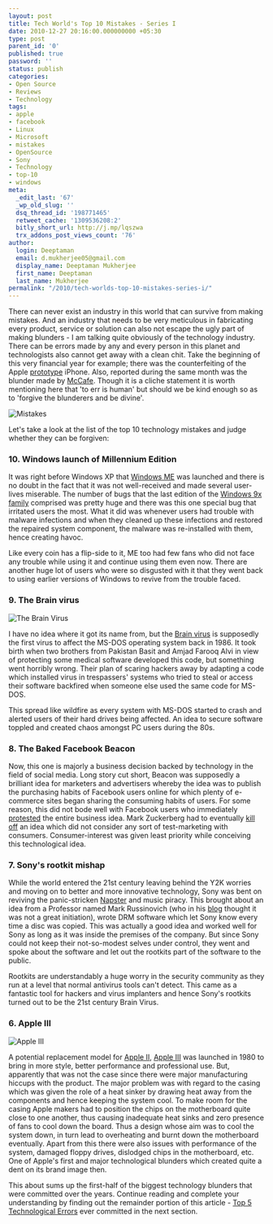 ```yaml
---
layout: post
title: Tech World's Top 10 Mistakes - Series I
date: 2010-12-27 20:16:00.000000000 +05:30
type: post
parent_id: '0'
published: true
password: ''
status: publish
categories:
- Open Source
- Reviews
- Technology
tags:
- apple
- facebook
- Linux
- Microsoft
- mistakes
- OpenSource
- Sony
- Technology
- top-10
- windows
meta:
  _edit_last: '67'
  _wp_old_slug: ''
  dsq_thread_id: '198771465'
  retweet_cache: '1309536208:2'
  bitly_short_url: http://j.mp/lqszwa
  trx_addons_post_views_count: '76'
author:
  login: Deeptaman
  email: d.mukherjee05@gmail.com
  display_name: Deeptaman Mukherjee
  first_name: Deeptaman
  last_name: Mukherjee
permalink: "/2010/tech-worlds-top-10-mistakes-series-i/"
---
```

<p>There can never exist an industry in this world that can survive from making mistakes. And an industry that needs to be very meticulous in fabricating every product, service or solution can also not escape the ugly part of making blunders - I am talking quite obviously of the technology industry. There can be errors made by any and every person in this planet and technologists also cannot get away with a clean chit. Take the beginning of this very financial year for example; there was the counterfeiting of the Apple <a href="http://www.macinspector.com/2010/04/iphone-4-leak-t.html">prototype</a> iPhone. Also, reported during the same month was the blunder made by <a href="http://www.v3.co.uk/v3/news/2261943/mcafee-apologises-update">McCafe</a>. Though it is a cliche statement it is worth mentioning here that 'to err is human' but should we be kind enough so as to 'forgive the blunderers and be divine'.</p>
<p><!--more--></p>
<p><img src="{{ site.baseurl }}/assets/2010/12/simpson-mistakes.gif" alt="Mistakes" class="alignright" /></p>
<p>Let's take a look at the list of the top 10 technology mistakes and judge whether they can be forgiven:</p>
<h3>10. Windows launch of Millennium Edition</h3>
<p>It was right before Windows XP that <a href="http://en.wikipedia.org/wiki/Windows_Me">Windows ME</a> was launched and there is no doubt in the fact that it was not well-received and made several user-lives miserable. The number of bugs that the last edition of the <a href="http://en.wikipedia.org/wiki/Windows_9x">Windows 9x family</a> comprised was pretty huge and there was this one special bug that irritated users the most. What it did was whenever users had trouble with malware infections and when they cleaned up these infections and restored the repaired system component, the malware was re-installed with them, hence creating havoc.</p>
<p>Like every coin has a flip-side to it, ME too had few fans who did not face any trouble while using it and continue using them even now. There are another huge lot of users who were so disgusted with it that they went back to using earlier versions of Windows to revive from the trouble faced.</p>
<h3>9. The Brain virus</h3>
<p><img src="{{ site.baseurl }}/assets/2010/12/brain-virus.jpg" alt="The Brain Virus" class="alignright" /></p>
<p>I have no idea where it got its name from, but the <a href="http://en.wikipedia.org/wiki/Brain_(computer_virus)">Brain virus</a> is supposedly the first virus to affect the MS-DOS operating system back in 1986. It took birth when two brothers from Pakistan Basit and Amjad Farooq Alvi in view of protecting some medical software developed this code, but something went horribly wrong. Their plan of scaring hackers away by adapting a code which installed virus in trespassers' systems who tried to steal or access their software backfired when someone else used the same code for MS-DOS. </p>
<p>This spread like wildfire as every system with MS-DOS started to crash and alerted users of their hard drives being affected. An idea to secure software toppled and created chaos amongst PC users during the 80s.</p>
<h3>8. The Baked Facebook Beacon</h3>
<p>Now, this one is majorly a business decision backed by technology in the field of social media. Long story cut short, Beacon was supposedly a brilliant idea for marketers and advertisers whereby the idea was to publish the purchasing habits of Facebook users online for which plenty of e-commerce sites began sharing the consuming habits of users. For some reason, this did not bode well with Facebook users who immediately <a href="http://www.v3.co.uk/vnunet/news/2204028/campaigners-aim-facebook">protested</a> the entire business idea. Mark Zuckerberg had to eventually <a href="http://www.v3.co.uk/vnunet/news/2204808/facebook-backs-ad-plans">kill off</a> an idea which did not consider any sort of test-marketing with consumers. Consumer-interest was given least priority while conceiving this technological idea.</p>
<h3>7. Sony's rootkit mishap</h3>
<p>While the world entered the 21st century leaving behind the Y2K worries and moving on to better and more innovative technology, Sony was bent on reviving the panic-stricken <a href="https://sms.napster.com/ns/login/">Napster</a> and music piracy. This brought about an idea from a Professor named Mark Russinovich (who in his <a href="http://blogs.technet.com/b/markrussinovich/archive/2005/10/31/sony-rootkits-and-digital-rights-management-gone-too-far.aspx">blog</a> thought it was not a great initiation), wrote DRM software which let Sony know every time a disc was copied. This was actually a good idea and worked well for Sony as long as it was inside the premises of the company. But since Sony could not keep their not-so-modest selves under control, they went and spoke about the software and let out the rootkits part of the software to the public.</p>
<p>Rootkits are understandably a huge worry in the security community as they run at a level that normal antivirus tools can't detect. This came as a fantastic tool for hackers and virus implanters and hence Sony's rootkits turned out to be the 21st century Brain Virus.</p>
<h3>6. Apple III</h3>
<p><img src="{{ site.baseurl }}/assets/2010/12/apple-iii.jpg" alt="Apple III" /></p>
<p>A potential replacement model for <a href="http://apple2history.org/">Apple II</a>, <a href="http://oldcomputers.net/appleiii.html">Apple III</a> was launched in 1980 to bring in more style, better performance and professional use. But, apparently that was not the case since there were major manufacturing hiccups with the product. The major problem was with regard to the casing which was given the role of a heat sinker by drawing heat away from the components and hence keeping the system cool. To make room for the casing Apple makers had to position the chips on the motherboard quite close to one another, thus causing inadequate heat sinks and zero presence of fans to cool down the board. Thus a design whose aim was to cool the system down, in turn lead to overheating and burnt down the motherboard eventually. Apart from this there were also issues with performance of the system, damaged floppy drives, dislodged chips in the motherboard, etc. One of Apple's first and major technological blunders which created quite a dent on its brand image then.</p>
<p>This about sums up the first-half of the biggest technology blunders that were committed over the years. Continue reading and complete your understanding by finding out the remainder portion of this article - <a href="http://brajeshwar.wpengine.com/2010/tech-worlds-top-10-mistakes-series-ii/">Top 5 Technological Errors</a> ever committed in the next section.</p>
